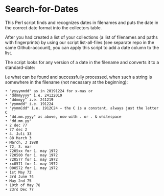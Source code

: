 # Search-for-Dates
This Perl script finds and recognizes dates in filenames and puts the date in the correct date format into the collectors table.

After you had created a list of your collections (a list of filenames and paths with fingerprints) by using our script list-all-files (see separate repo in the same Github-account), you can apply this script to add a date column to the list.

The script looks for any version of a date in the filename and converts it to a standard-date:

i.e what can be found and successfully processed, when such a string is somewhere in the filename (not necessary at the beginning):
  
    • "yyyymmdd" as in 20191224 for x-mas or
    • "ddmmyyyy" i.e. 24122019
    • "ddmmyy" i.e. 241219
    • "yymmdd" i.e. 191224
    • "yymmCdd" i.e. 1912C24 – the C is a constant, always just the letter C
    • "dd.mm.yyyy" as above, now with . or . & whitespace
    • "dd.mm.yy"
    • 2 dec 77
    • 77 dec 2
    • 4. Juli 33
    • 88 March 3
    • March, 3 1988
    • 72, 3. mar
    • 7205xx for 1. may 1972
    • 720500 for 1. may 1972
    • 7205?? for 1. may 1972
    • xx0571 for 1. may 1972
    • 000572 for 1. may 1972
    • 1st May 72
    • 3rd June 74
    • May 2nd 75
    • 10th of May 78
    • 23rd Dec 77
    
